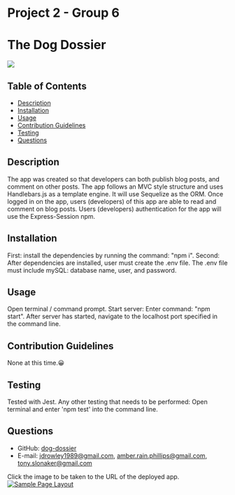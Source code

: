 # Project 2 - Group 6
# The Dog Dossier
  
  [
    <img src="https://img.shields.io/static/v1?label=LICENSE&message=MIT&color=informational&style=for-the-badge" />
    ](https://choosealicense.com/)
  
  ## Table of Contents
  * [Description](#description)
  * [Installation](#installation)
  * [Usage](#usage)
  * [Contribution Guidelines](#contribution-guidelines)
  * [Testing](#testing)
  * [Questions](#questions) 
    
  ## Description
   The app was created so that developers can both publish blog posts, and comment on other posts. The app follows an MVC style structure and    uses Handlebars.js as a template engine. It will use Sequelize as the ORM. Once logged in on the app, users (developers) of this app are      able to read and comment on blog posts. Users (developers) authentication for the app will use the Express-Session npm.
  ## Installation
   First: install the dependencies by running the command: "npm i".
   Second: After dependencies are installed, user must create the .env file. The .env file must include mySQL: database name, user, and          password.
  ## Usage
   Open terminal / command prompt. Start server: Enter command: "npm start". After server has started, navigate to the localhost port            specified in the command line.
  ## Contribution Guidelines
   None at this time.😀
  ## Testing
   Tested with Jest. Any other testing that needs to be performed: Open terminal and enter 'npm test' into the command line.
  ## Questions
   * GitHub: [dog-dossier](http://github.com/jd-rowley/dog-dossier)
   * E-mail: jdrowley1989@gmail.com, amber.rain.phillips@gmail.com, tony.slonaker@gmail.com

Click the image to be taken to the URL of the deployed app.
[![Sample Page Layout](/assets/img/dog_dossier.JPG)](https://the-dog-dossier.herokuapp.com)

  
